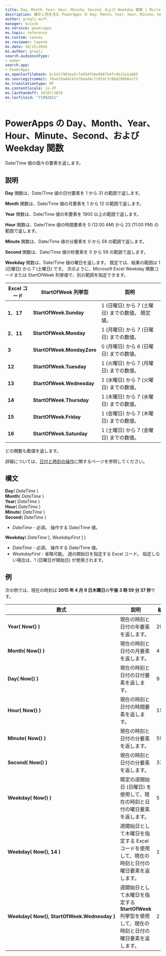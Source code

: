```yaml
---
title: Day、Month、Year、Hour、Minute、Second、および Weekday 関数 | Microsoft Docs
description: 構文と例を含む PowerApps の Day、Month、Year、Hour、Minute、Second、および Weekday 関数の参照情報
author: gregli-msft
manager: kvivek
ms.service: powerapps
ms.topic: reference
ms.custom: canvas
ms.reviewer: tapanm
ms.date: 10/25/2016
ms.author: gregli
search.audienceType:
- maker
search.app:
- PowerApps
ms.openlocfilehash: bc5d17903ea5cfe834fd4e0987b4fc4613a1ad65
ms.sourcegitcommit: 7dae19a44247ef6aad4c718fdc7c68d298b0a1f3
ms.translationtype: MT
ms.contentlocale: ja-JP
ms.lasthandoff: 10/07/2019
ms.locfileid: "71992821"
---
```

# <a name="day-month-year-hour-minute-second-and-weekday-functions-in-powerapps"></a>PowerApps の Day、Month、Year、Hour、Minute、Second、および Weekday 関数
Date/Time 値の個々の要素を返します。

## <a name="description"></a>説明
**Day** 関数は、Date/Time 値の日付要素を 1 から 31 の範囲で返します。

**Month** 関数は、Date/Time 値の月要素を 1 から 12 の範囲で返します。

**Year** 関数は、Date/Time 値の年要素を 1900 以上の範囲で返します。

**Hour** 関数は、Date/Time 値の時間要素を 0 (12:00 AM) から 23 (11:00 PM) の範囲で返します。

**Minute** 関数は、Date/Time 値の分要素を 0 から 59 の範囲で返します。

**Second** 関数は、Date/Time 値の秒要素を 0 から 59 の範囲で返します。

**Weekday** 関数は、Date/Time 値の曜日を返します。  既定では、結果の範囲は 1 (日曜日) から 7 (土曜日) です。  次のように、Microsoft Excel Weekday 関数コードまたは StartOfWeek 列挙値で、別の範囲を指定できます。

| Excel コード | StartOfWeek 列挙型 | 説明 |
| --- | --- | --- |
| **1**、**17** |**StartOfWeek.Sunday** |1 (日曜日) から 7 (土曜日) までの数値。  既定値。 |
| **2**、**11** |**StartOfWeek.Monday** |1 (月曜日) から 7 (日曜日) までの数値。 |
| **3** |**StartOfWeek.MondayZero** |0 (月曜日) から 6 (日曜日) までの数値。 |
| **12** |**StartOfWeek.Tuesday** |1 (火曜日) から 7 (月曜日) までの数値。 |
| **13** |**StartOfWeek.Wednesday** |1 (水曜日) から 7 (火曜日) までの数値。 |
| **14** |**StartOfWeek.Thursday** |1 (木曜日) から 7 (水曜日) までの数値。 |
| **15** |**StartOfWeek.Friday** |1 (金曜日) から 7 (木曜日) までの数値。 |
| **16** |**StartOfWeek.Saturday** |1 (土曜日) から 7 (金曜日) までの数値。 |

どの関数も数値を返します。

詳細については、[日付と時刻の操作](../show-text-dates-times.md)に関するページを参照してください。

## <a name="syntax"></a>構文
**Day**( *DateTime* )<br>**Month**( *DateTime* )<br>**Year**( *DateTime* )<br>**Hour**( *DateTime* )<br>**Minute**( *DateTime* )<br>**Second**( *DateTime* )

* *DateTime* - 必須。  操作する Date/Time 値。  

**Weekday**( *DateTime* [, *WeekdayFirst* ] )<br>

* *DateTime* - 必須。  操作する Date/Time 値。 
* *WeekdayFirst* - 省略可能。  週の開始日を指定する Excel コード。  指定しない場合は、1 (日曜日が開始日) が使用されます。

## <a name="examples"></a>例
次の例では、現在の時刻は **2015 年 4 月 9 日木曜日**の**午後 3 時 59 分 37 秒**です。

| 数式 | 説明 | 結果 |
| --- | --- | --- |
| **Year(&nbsp;Now()&nbsp;)** |現在の時刻と日付の年要素を返します。 |2015 |
| **Month(&nbsp;Now()&nbsp;)** |現在の時刻と日付の月要素を返します。 |4 |
| **Day(&nbsp;Now()&nbsp;)** |現在の時刻と日付の日付要素を返します。 |9 |
| **Hour(&nbsp;Now()&nbsp;)** |現在の時刻と日付の時間要素を返します。 |15 |
| **Minute(&nbsp;Now()&nbsp;)** |現在の時刻と日付の分要素を返します。 |59 |
| **Second(&nbsp;Now()&nbsp;)** |現在の時刻と日付の分要素を返します。 |37 |
| **Weekday(&nbsp;Now()&nbsp;)** |既定の週開始日 (日曜日) を使用して、現在の時刻と日付の曜日要素を返します。 |5 |
| **Weekday(&nbsp;Now(),&nbsp;14&nbsp;)** |週開始日として木曜日を指定する Excel コードを使用して、現在の時刻と日付の曜日要素を返します。 |1 |
| **Weekday(&nbsp;Now(),&nbsp;StartOfWeek.Wednesday&nbsp;)** |週開始日として水曜日を指定する **StartOfWeek** 列挙型を使用して、現在の時刻と日付の曜日要素を返します。 |2 |

